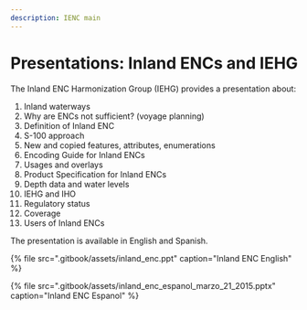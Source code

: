 ```yaml
---
description: IENC main
---
```


# Presentations: Inland ENCs and IEHG

The Inland ENC Harmonization Group \(IEHG\) provides a presentation about:

1. Inland waterways 
2. Why are ENCs not sufficient? \(voyage planning\) 
3. Definition of Inland ENC 
4. S-100 approach 
5. New and copied features, attributes, enumerations 
6. Encoding Guide for Inland ENCs 
7. Usages and overlays 
8. Product Specification for Inland ENCs 
9. Depth data and water levels 
10. IEHG and IHO 
11. Regulatory status 
12. Coverage 
13. Users of Inland ENCs

The presentation is available in English and Spanish.

{% file src=".gitbook/assets/inland\_enc.ppt" caption="Inland ENC English" %}

{% file src=".gitbook/assets/inland\_enc\_espanol\_marzo\_21\_2015.pptx" caption="Inland ENC Espanol" %}






